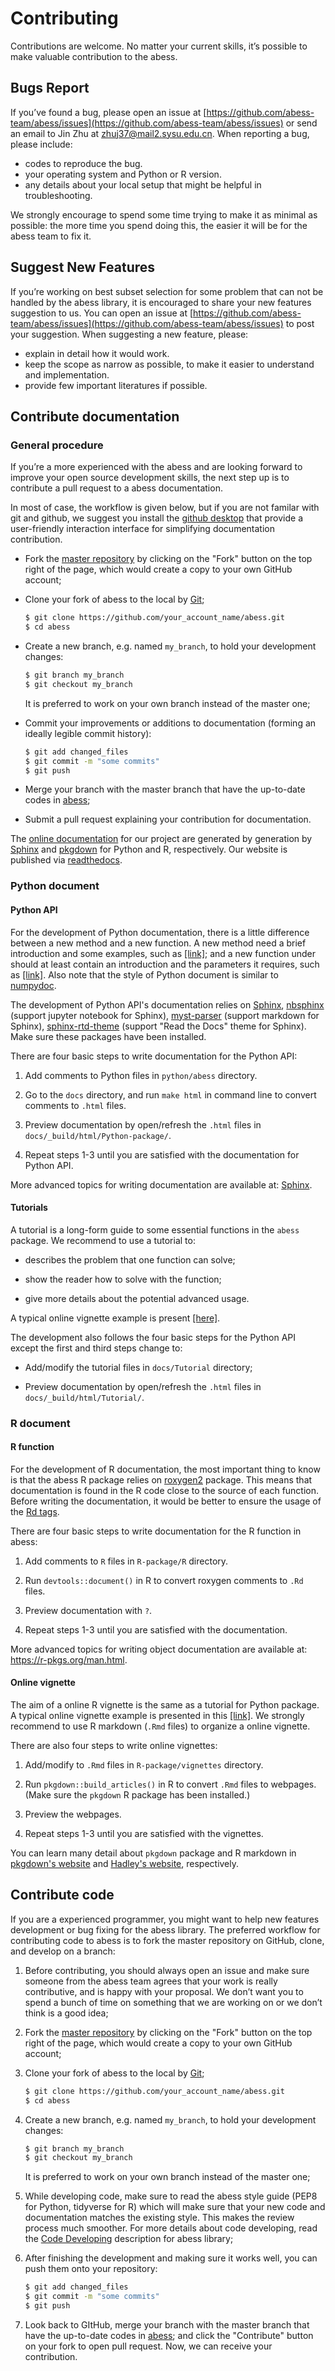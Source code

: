 # Contributing

Contributions are welcome. No matter your current skills, it’s possible to make valuable contribution to the abess.

## Bugs Report 

If you’ve found a bug, please open an issue at [https://github.com/abess-team/abess/issues](https://github.com/abess-team/abess/issues) or send an email to Jin Zhu at zhuj37@mail2.sysu.edu.cn. 
When reporting a bug, please include:     
- codes to reproduce the bug.
- your operating system and Python or R version.
- any details about your local setup that might be helpful in troubleshooting. 

We strongly encourage to spend some time trying to make it as minimal as possible: the more time you spend doing this, the easier it will be for the abess team to fix it.  

## Suggest New Features

If you’re working on best subset selection for some problem that can not be handled by the abess library, 
it is encouraged to share your new features suggestion to us. 
You can open an issue at [https://github.com/abess-team/abess/issues](https://github.com/abess-team/abess/issues) to post your suggestion.
When suggesting a new feature, please:

- explain in detail how it would work.
- keep the scope as narrow as possible, to make it easier to understand and implementation.
- provide few important literatures if possible.

## Contribute documentation

### General procedure
If you’re a more experienced with the abess and are looking forward to improve your open source development skills, the next step up is to contribute a pull request to a abess documentation. 

In most of case, the workflow is given below, but if you are not familar with git and github, we suggest you install the [github desktop](https://desktop.github.com/) that provide a user-friendly interaction interface for simplifying documentation contribution.
- Fork the [master repository](https://github.com/abess-team/abess) by clicking on the "Fork" button on the top right of the page, which would create a copy to your own GitHub account;

- Clone your fork of abess to the local by [Git](https://git-scm.com/);

    ```bash
    $ git clone https://github.com/your_account_name/abess.git
    $ cd abess
    ```

- Create a new branch, e.g. named `my_branch`, to hold your development changes:

    ```bash
    $ git branch my_branch
    $ git checkout my_branch
    ```

    It is preferred to work on your own branch instead of the master one;

- Commit your improvements or additions to documentation (forming an ideally legible commit history):

    ```bash
    $ git add changed_files
    $ git commit -m "some commits"
    $ git push
    ```

- Merge your branch with the master branch that have the up-to-date codes in [abess](https://github.com/abess-team/abess);

- Submit a pull request explaining your contribution for documentation.

The [online documentation](https://abess.readthedocs.io) for our project are generated by generation by [Sphinx](https://www.sphinx-doc.org/en/master/index.html) and [pkgdown](https://pkgdown.r-lib.org/index.html) for Python and R, respectively. Our website is published via [readthedocs](https://readthedocs.org).  

### Python document

#### Python API

For the development of Python documentation, there is a little difference between a new method and a new function. A new method need a brief introduction and some examples, such as [[link]](https://github.com/abess-team/abess/blob/master/python/abess/linear.py#:~:text=class%20abessLogistic(bess_base)%3A-,%22%22%22,%22%22%22,-def%20__init__(self)); and a new function under should at least contain an introduction and the parameters it requires, such as [[link]](https://github.com/abess-team/abess/blob/master/python/abess/linear.py#:~:text=return%20y-,def%20score(self%2C%20X%2C%20y)%3A,%22%22%22,-X%2C%20y%20%3D%20self). 
Also note that the style of Python document is similar to [numpydoc](https://numpydoc.readthedocs.io/en/latest/format.html). 

The development of Python API's documentation relies on [Sphinx](https://pypi.org/project/Sphinx/), [nbsphinx](https://pypi.org/project/nbsphinx/) (support jupyter notebook for Sphinx), [myst-parser](https://pypi.org/project/myst-parser/) (support markdown for Sphinx), [sphinx-rtd-theme](https://pypi.org/project/sphinx-rtd-theme/) (support "Read the Docs" theme for Sphinx). Make sure these packages have been installed. 

There are four basic steps to write documentation for the Python API:

1. Add comments to Python files in `python/abess` directory.
   
2. Go to the `docs` directory, and run `make html` in command line to convert comments to `.html` files.
   
3. Preview documentation by open/refresh the `.html` files in `docs/_build/html/Python-package/`.
   
4. Repeat steps 1-3 until you are satisfied with the documentation for Python API.

More advanced topics for writing documentation are available at: [Sphinx](https://www.sphinx-doc.org/en/master/).

#### Tutorials

A tutorial is a long-form guide to some essential functions in the `abess` package. We recommend to use a tutorial to: 
  
- describes the problem that one function can solve; 
  
- show the reader how to solve with the function;
  
- give more details about the potential advanced usage. 

A typical online vignette example is present [[here]](https://abess.readthedocs.io/en/latest/Tutorial/LinearRegression.html).

The development also follows the four basic steps for the Python API except the first and third steps change to: 

- Add/modify the tutorial files in `docs/Tutorial` directory;

- Preview documentation by open/refresh the `.html` files in `docs/_build/html/Tutorial/`.

### R document

#### R function

For the development of R documentation, the most important thing to know is that the abess R package relies on [roxygen2](https://cran.r-project.org/web/packages/roxygen2) package. This means that documentation is found in the R code close to the source of each function. 
Before writing the documentation, it would be better to ensure the usage of the [Rd tags](https://cran.r-project.org/web/packages/roxygen2/vignettes/rd.html). 

There are four basic steps to write documentation for the R function in abess:

1. Add comments to `R` files in `R-package/R` directory.
   
2. Run `devtools::document()` in R to convert roxygen comments to `.Rd` files.
   
3. Preview documentation with `?`.
   
4. Repeat steps 1-3 until you are satisfied with the documentation.

More advanced topics for writing object documentation are available at: https://r-pkgs.org/man.html.

#### Online vignette 

The aim of a online R vignette is the same as a tutorial for Python package. 
A typical online vignette example is presented in this [[link]](https://abess-team.github.io/abess/articles/v03-classification.html).
We strongly recommend to use R markdown (`.Rmd` files) to organize a online vignette. 

There are also four steps to write online vignettes:

1. Add/modify to `.Rmd` files in `R-package/vignettes` directory. 
   
2. Run `pkgdown::build_articles()` in R to convert `.Rmd` files to webpages. (Make sure the `pkgdown` R package has been installed.)
   
3. Preview the webpages.
   
4. Repeat steps 1-3 until you are satisfied with the vignettes.

You can learn many detail about `pkgdown` package and R markdown in [pkgdown's website](https://pkgdown.r-lib.org/reference/build_home.html) and [Hadley's website](https://r-pkgs.org/vignettes.html), respectively. 


## Contribute code      
If you are a experienced programmer, you might want to help new features development or bug fixing for the abess library. The preferred workflow for contributing code to abess is to fork the master repository on GitHub, clone, and develop on a branch:

1. Before contributing, you should always open an issue and make sure someone from the abess team agrees that your work is really contributive, and is happy with your proposal. We don’t want you to spend a bunch of time on something that we are working on or we don’t think is a good idea;

2. Fork the [master repository](https://github.com/abess-team/abess) by clicking on the "Fork" button on the top right of the page, which would create a copy to your own GitHub account;

3. Clone your fork of abess to the local by [Git](https://git-scm.com/);

    ```bash
    $ git clone https://github.com/your_account_name/abess.git
    $ cd abess
    ```

4. Create a new branch, e.g. named `my_branch`, to hold your development changes:

    ```bash
    $ git branch my_branch
    $ git checkout my_branch
    ```

    It is preferred to work on your own branch instead of the master one;

5. While developing code, make sure to read the abess style guide (PEP8 for Python, tidyverse for R) which will make sure that your new code and documentation matches the existing style. This makes the review process much smoother. For more details about code developing, read the [Code Developing](CodeDeveloping.md) description for abess library;

6. After finishing the development and making sure it works well, you can push them onto your repository:

    ```bash
    $ git add changed_files
    $ git commit -m "some commits"
    $ git push
    ```

7. Look back to GItHub, merge your branch with the master branch that have the up-to-date codes in [abess](https://github.com/abess-team/abess); and click the "Contribute" button on your fork to open pull request. Now, we can receive your contribution. 
